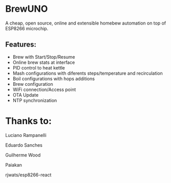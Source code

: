 # BrewUNO

A cheap, open source, online and extensible homebew automation on top of ESP8266 microchip.

## Features:
* Brew with Start/Stop/Resume 
* Online brew stats at interface
* PID control to heat kettle
* Mash configurations with diferents steps/temperature and recirculation
* Boil configurations with hops additions
* Brew configuration
* WiFi connection/Access point
* OTA Update
* NTP synchronization

# Thanks to:

Luciano Rampanelli

Eduardo Sanches

Guilherme Wood

Paiakan

rjwats/esp8266-react
